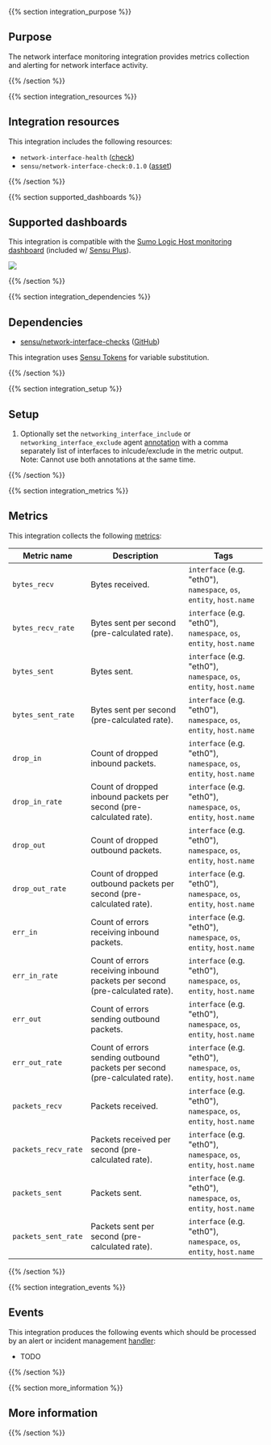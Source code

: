 {{% section integration_purpose %}}

## Purpose

<!-- Sensu Integration description; supports markdown -->

The network interface monitoring integration provides metrics collection and alerting for network interface activity.

{{% /section %}}

{{% section integration_resources %}}

<!-- Provide a high level overview of the integration contents (e.g. checks, filters, mutators, handlers, assets, etc) -->

## Integration resources

This integration includes the following resources:

* `network-interface-health` ([check])
* `sensu/network-interface-check:0.1.0` ([asset])

{{% /section %}}

{{% section supported_dashboards %}}

## Supported dashboards

<!-- List of supported dashboards w/ screenshots (supports png, jpeg, and gif images; relative paths only; e.g. `![](img/dashboard-1.png)` )-->

This integration is compatible with the [Sumo Logic Host monitoring dashboard][sumo-host-dashboard-link] (included w/ [Sensu Plus][sensu-plus]).

![](img/dashboard.png)

{{% /section %}}

{{% section integration_dependencies %}}

## Dependencies

<!-- Links to any Sensu Integration dependencies (i.e. Sensu Plugins) -->

- [sensu/network-interface-checks][network-interface-checks-bonsai] ([GitHub][network-interface-checks-github])

This integration uses [Sensu Tokens][tokens] for variable substitution.

{{% /section %}}

{{% section integration_setup %}}

## Setup

<!-- Sensu Integration setup instructions, including Sensu agent configuration and external component configuration -->
<!-- EXAMPLE: what configuration (if any) is required in a third-party service to enable monitoring? -->

1. Optionally set the `networking_interface_include` or `networking_interface_exclude` agent [annotation] with a comma separately list of interfaces to inlcude/exclude in the metric output.  Note: Cannot use both annotations at the same time.

{{% /section %}}

{{% section integration_metrics %}}

## Metrics

<!-- List of all metrics collected by this integration. -->

This integration collects the following [metrics]:

Metric name | Description | Tags
----------- | ----------- | ----
`bytes_recv` | Bytes received. | `interface` (e.g. "eth0"), `namespace`, `os`, `entity`, `host.name`
`bytes_recv_rate` | Bytes sent per second (pre-calculated rate). | `interface` (e.g. "eth0"), `namespace`, `os`, `entity`, `host.name`
`bytes_sent` | Bytes sent. | `interface` (e.g. "eth0"), `namespace`, `os`, `entity`, `host.name`
`bytes_sent_rate` | Bytes sent per second (pre-calculated rate). | `interface` (e.g. "eth0"), `namespace`, `os`, `entity`, `host.name`
`drop_in` | Count of dropped inbound packets. | `interface` (e.g. "eth0"), `namespace`, `os`, `entity`, `host.name`
`drop_in_rate` | Count of dropped inbound packets per second (pre-calculated rate). | `interface` (e.g. "eth0"), `namespace`, `os`, `entity`, `host.name`
`drop_out` | Count of dropped outbound packets. | `interface` (e.g. "eth0"), `namespace`, `os`, `entity`, `host.name`
`drop_out_rate` | Count of dropped outbound packets per second (pre-calculated rate). | `interface` (e.g. "eth0"), `namespace`, `os`, `entity`, `host.name`
`err_in` | Count of errors receiving inbound packets. | `interface` (e.g. "eth0"), `namespace`, `os`, `entity`, `host.name`
`err_in_rate` | Count of errors receiving inbound packets per second (pre-calculated rate). | `interface` (e.g. "eth0"), `namespace`, `os`, `entity`, `host.name`
`err_out` | Count of errors sending outbound packets. | `interface` (e.g. "eth0"), `namespace`, `os`, `entity`, `host.name`
`err_out_rate` | Count of errors sending outbound packets per second (pre-calculated rate). | `interface` (e.g. "eth0"), `namespace`, `os`, `entity`, `host.name`
`packets_recv` | Packets received. | `interface` (e.g. "eth0"), `namespace`, `os`, `entity`, `host.name`
`packets_recv_rate` | Packets received per second (pre-calculated rate). | `interface` (e.g. "eth0"), `namespace`, `os`, `entity`, `host.name`
`packets_sent` | Packets sent. | `interface` (e.g. "eth0"), `namespace`, `os`, `entity`, `host.name`
`packets_sent_rate` | Packets sent per second (pre-calculated rate). | `interface` (e.g. "eth0"), `namespace`, `os`, `entity`, `host.name`

{{% /section %}}

{{% section integration_events %}}

## Events

<!-- List of all alerts generated by this integration. -->

This integration produces the following events which should be processed by an alert or incident management [handler]:

* TODO

{{% /section %}}

{{% section more_information %}}

## More information

<!-- Please provide links to any relevant reference documentation to help users learn more and/or troubleshoot this integration; specifically including any third-party software documentation. -->

{{% /section %}}

<!-- Links -->
[check]: https://docs.sensu.io/sensu-go/latest/observability-pipeline/observe-schedule/checks/
[asset]: https://docs.sensu.io/sensu-go/latest/plugins/assets/
[subscriptions]: https://docs.sensu.io/sensu-go/latest/observability-pipeline/observe-schedule/subscriptions/
[agents]: https://docs.sensu.io/sensu-go/latest/observability-pipeline/observe-schedule/agent/
[annotation]: https://docs.sensu.io/sensu-go/latest/observability-pipeline/observe-schedule/agent/#general-configuration-flags
[plugins]: https://docs.sensu.io/sensu-go/latest/plugins/
[metrics]: https://docs.sensu.io/sensu-go/latest/observability-pipeline/observe-schedule/metrics/
[handler]: https://docs.sensu.io/sensu-go/latest/observability-pipeline/observe-process/handlers/
[tokens]: https://docs.sensu.io/sensu-go/latest/observability-pipeline/observe-schedule/tokens/
[sensu-plus]: https://sensu.io/features/analytics
[sumo-host-dashboard-link]: https://www.sumologic.com/application/host-and-process-metrics/
[network-interface-checks-bonsai]: https://bonsai.sensu.io/assets/sensu/network-interface-checks
[network-interface-checks-github]: https://github.com/sensu/network-interface-checks
